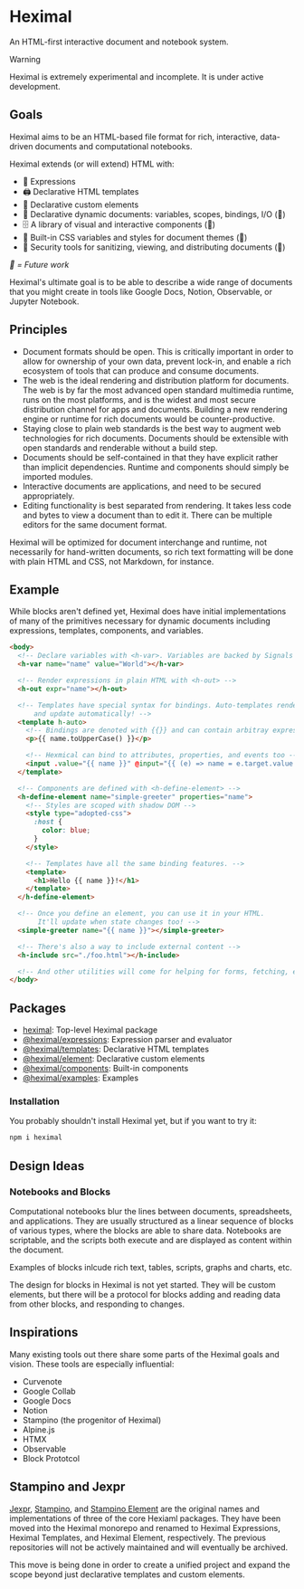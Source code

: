 # Heximal

An HTML-first interactive document and notebook system.

> [!WARNING]
> Heximal is extremely experimental and incomplete. It is under active
> development.

## Goals

Heximal aims to be an HTML-based file format for rich, interactive, data-driven
documents and computational notebooks.

Heximal extends (or will extend) HTML with:

- 🔣 Expressions
- 🖨️ Declarative HTML templates
- 🍱 Declarative custom elements
- 🤹 Declarative dynamic documents: variables, scopes, bindings, I/O (🔮)
- 🗄️ A library of visual and interactive components (🔮)
- 🎨 Built-in CSS variables and styles for document themes (🔮)
- 🔐 Security tools for sanitizing, viewing, and distributing documents (🔮)

_🔮 = Future work_

Heximal's ultimate goal is to be able to describe a wide range of documents that
you might create in tools like Google Docs, Notion, Observable, or Jupyter
Notebook.

## Principles

- Document formats should be open. This is critically important in order to
  allow for ownership of your own data, prevent lock-in, and enable a rich
  ecosystem of tools that can produce and consume documents.
- The web is the ideal rendering and distribution platform for documents. The
  web is by far the most advanced open standard multimedia runtime, runs on the
  most platforms, and is the widest and most secure distribution channel for
  apps and documents. Building a new rendering engine or runtime for rich
  documents would be counter-productive.
- Staying close to plain web standards is the best way to augment web
  technologies for rich documents. Documents should be extensible with open
  standards and renderable without a build step.
- Documents should be self-contained in that they have explicit rather than
  implicit dependencies. Runtime and components should simply be imported
  modules.
- Interactive documents are applications, and need to be secured appropriately.
- Editing functionality is best separated from rendering. It takes less code and
  bytes to view a document than to edit it. There can be multiple editors for
  the same document format.

Heximal will be optimized for document interchange and runtime, not necessarily
for hand-written documents, so rich text formatting will be done with plain HTML
and CSS, not Markdown, for instance.

## Example

While blocks aren't defined yet, Heximal does have initial implementations of
many of the primitives necessary for dynamic documents including expressions,
templates, components, and variables.

```html
<body>
  <!-- Declare variables with <h-var>. Variables are backed by Signals -->
  <h-var name="name" value="World"></h-var>

  <!-- Render expressions in plain HTML with <h-out> -->
  <h-out expr="name"></h-out>

  <!-- Templates have special syntax for bindings. Auto-templates render
      and update automatically! -->
  <template h-auto>
    <!-- Bindings are denoted with {{}} and can contain arbitray expressions -->
    <p>{{ name.toUpperCase() }}</p>

    <!-- Hexmical can bind to attributes, properties, and events too -->
    <input .value="{{ name }}" @input="{{ (e) => name = e.target.value }}" />
  </template>

  <!-- Components are defined with <h-define-element> -->
  <h-define-element name="simple-greeter" properties="name">
    <!-- Styles are scoped with shadow DOM -->
    <style type="adopted-css">
      :host {
        color: blue;
      }
    </style>

    <!-- Templates have all the same binding features. -->
    <template>
      <h1>Hello {{ name }}!</h1>
    </template>
  </h-define-element>

  <!-- Once you define an element, you can use it in your HTML.
       It'll update when state changes too! -->
  <simple-greeter name="{{ name }}"></simple-greeter>

  <!-- There's also a way to include external content -->
  <h-include src="./foo.html"></h-include>

  <!-- And other utilities will come for helping for forms, fetching, etc. -->
</body>
```

## Packages

- [heximal](./packages/heximal/): Top-level Heximal package
- [@heximal/expressions](./packages/expressions/): Expression parser and evaluator
- [@heximal/templates](./packages/templates/): Declarative HTML templates
- [@heximal/element](./packages/element/): Declarative custom elements
- [@heximal/components](./packages/components/): Built-in components
- [@heximal/examples](./packages/examples/): Examples

### Installation

You probably shouldn't install Heximal yet, but if you want to try it:

```sh
npm i heximal
```

## Design Ideas

### Notebooks and Blocks

Computational notebooks blur the lines between documents, spreadsheets, and
applications. They are usually structured as a linear sequence of blocks of
various types, where the blocks are able to share data. Notebooks are
scriptable, and the scripts both execute and are displayed as content within the
document.

Examples of blocks inlcude rich text, tables, scripts, graphs and charts, etc.

The design for blocks in Heximal is not yet started. They will be custom
elements, but there will be a protocol for blocks adding and reading data from
other blocks, and responding to changes.

## Inspirations

Many existing tools out there share some parts of the Heximal goals and vision.
These tools are especially influential:

- Curvenote
- Google Collab
- Google Docs
- Notion
- Stampino (the progenitor of Heximal)
- Alpine.js
- HTMX
- Observable
- Block Prototcol

## Stampino and Jexpr

[Jexpr](https://github.com/justinfagnani/jexpr),
[Stampino](https://github.com/justinfagnani/stampino), and [Stampino
Element](https://github.com/justinfagnani/stampino-element) are the original
names and implementations of three of the core Hexiaml packages. They have been
moved into the Heximal monorepo and renamed to Heximal Expressions, Heximal
Templates, and Heximal Element, respectively. The previous repositories will not
be actively maintained and will eventually be archived.

This move is being done in order to create a unified project and expand the
scope beyond just declarative templates and custom elements.
